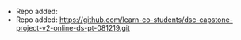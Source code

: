 
- Repo added: 
- Repo added: https://github.com/learn-co-students/dsc-capstone-project-v2-online-ds-pt-081219.git